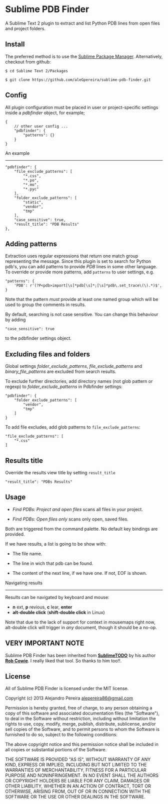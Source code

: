 Sublime PDB Finder
===================

A Sublime Text 2 plugin to extract and list Python PDB lines from open files and 
project folders.

Install
-------

The preferred method is to use the [Sublime Package Manager](http://wbond.net/sublime_packages/package_control). Alternatively, checkout from github:


    $ cd Sublime Text 2/Packages

    $ git clone https://github.com/aleGpereira/sublime-pdb-finder.git


Config
------

All plugin configuration must be placed in user or project-specific settings inside a *pdbfinder* object, for example;

    {
        // other user config ...
        "pdbfinder": {
            "patterns": {}
        }
    }


An example
__________

    "pdbfinder": {
        "file_exclude_patterns": [
            "*.css",
            "*.po",
            "*.mo",
            "*.pyc"
        ],
        "folder_exclude_patterns": [
            "static",
            "vendor",
            "tmp"
        ],
        "case_sensitive": true,
        "result_title": "PDB Results"
    },


Adding patterns
---------------

Extraction uses regular expressions that return one match group 
representing the message. Since this plugin is set to search for Python pdb's,
you can add patterns to provide *PDB* lines in some other language.
To override or provide more patterns, add `patterns` to user settings, e.g.

    "patterns": {
        'PDB': r'(?P<pdb>import[\s]*pdb[\s]*;[\s]*pdb\.set_trace\(\).*)$',
    }


Note that the pattern _must_ provide at least one named group which will be used to group the comments in results.

By default, searching is not case sensitive. You can change this behaviour by adding 

    "case_sensitive": true

to the pdbfinder settings object.


Excluding files and folders
---------------------------

Global settings *folder_exclude_patterns*, *file_exclude_patterns* and *binary_file_patterns* are excluded from search results.

To exclude further directories, add directory names (not glob pattern or regexp) to *folder_exclude_patterns* in Pdbfinder settings:

    "pdbfinder": {
        "folder_exclude_patterns": [
            "vendor", 
            "tmp"
        ]
    }


To add file excludes, add glob patterns to `file_exclude_patterns`:


    "file_exclude_patterns": [
        "*.css"
    ]



Results title
-------------

Override the results view title by setting `result_title`


    "result_title": "PDBs Results"


Usage
-----

* *Find PDBs: Project and open files* scans all files in your project.

* *Find PDBs: Open files only* scans only open, saved files.

Both are triggered from the command palette. No default key bindings are provided.

If we have results, a list is going to be show with:

* The file name.

* The line in wich that pdb can be found.

* The content of the next line, if we have one. If not, EOF is shown.

Navigating results
__________________

Results can be navigated by keyboard and mouse:

 * **n** ext, **p** revious, **c** lear, **enter**
 * **alt-double click** (**shift-double click** in Linux)

Note that due to the lack of support for context in mousemaps right now,
alt-double click will trigger in _any_ document, though it should be a no-op.

VERY IMPORTANT NOTE
-------------------

Sublime PDB Finder has been inherited from **[SublimeTODO](https://github.com/robcowie/SublimeTODO)** by his author **[Rob Cowie](https://github.com/robcowie)**. I really liked that tool. So thanks to him too!!.

License
-------

All of Sublime PDB Finder is licensed under the MIT license.

Copyright (c) 2013 Alejandro Pereira <alepereira86@gmail.com>

Permission is hereby granted, free of charge, to any person obtaining a copy of this software and associated documentation files (the "Software"), to deal in the Software without restriction, including without limitation the rights to use, copy, modify, merge, publish, distribute, sublicense, and/or sell copies of the Software, and to permit persons to whom the Software is furnished to do so, subject to the following conditions:

The above copyright notice and this permission notice shall be included in all copies or substantial portions of the Software.

THE SOFTWARE IS PROVIDED "AS IS", WITHOUT WARRANTY OF ANY KIND, EXPRESS OR IMPLIED, INCLUDING BUT NOT LIMITED TO THE WARRANTIES OF MERCHANTABILITY, FITNESS FOR A PARTICULAR PURPOSE AND NONINFRINGEMENT. IN NO EVENT SHALL THE AUTHORS OR COPYRIGHT HOLDERS BE LIABLE FOR ANY CLAIM, DAMAGES OR OTHER LIABILITY, WHETHER IN AN ACTION OF CONTRACT, TORT OR OTHERWISE, ARISING FROM, OUT OF OR IN CONNECTION WITH THE SOFTWARE OR THE USE OR OTHER DEALINGS IN THE SOFTWARE.
